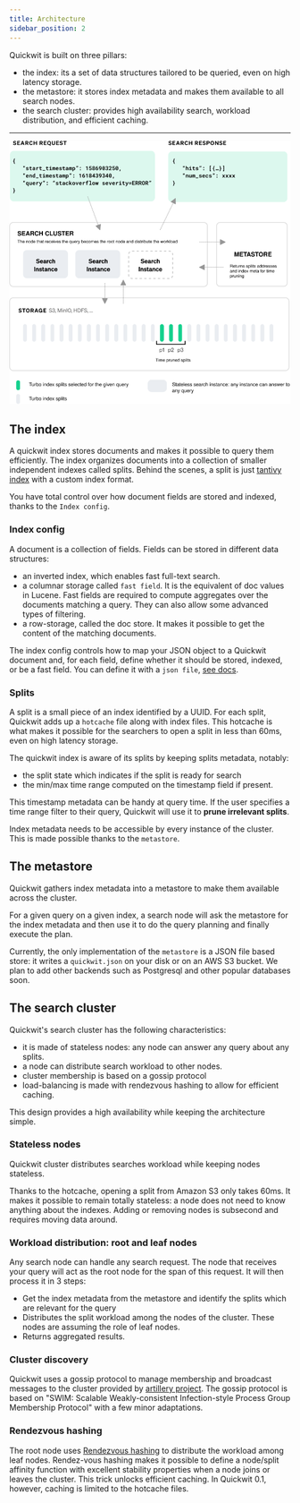 ```yaml
---
title: Architecture
sidebar_position: 2
---
```


Quickwit is built on three pillars:
- the index: its a set of data structures tailored to be queried, even on high latency storage.
- the metastore: it stores index metadata and makes them available to all search nodes.
- the search cluster: provides high availability search, workload distribution, and efficient caching.

[//]: # (Add space with '---' and align image for docusaurus)

---
<div style={{textAlign: 'center'}}>

![Quickwit Architecture](../assets/images/quickwit-architecture.svg)

</div>

## The index

A quickwit index stores documents and makes it possible to query them efficiently.
The index organizes documents into a collection of smaller independent indexes called splits.  Behind the scenes, a split is just [tantivy index](https://github.com/tantivy-search/tantivy/blob/main/ARCHITECTURE.md#index-and-segments) with a custom index format.

You have total control over how document fields are stored and indexed, thanks to the `Index config`.

### Index config

A document is a collection of fields. Fields can be stored in different data structures:
- an inverted index, which enables fast full-text search.
- a columnar storage called `fast field`.  It is the equivalent of doc values in Lucene. Fast fields are required to compute aggregates over the documents matching a query. They can also allow some advanced types of filtering.
- a row-storage, called the doc store. It makes it possible to get the content of the matching documents.

The index config controls how to map your JSON object to a Quickwit document and, for each field, define whether it should be stored, indexed, or be a fast field.
You can define it with a `json file`, [see docs](../reference/index-config.md).

### Splits

A split is a small piece of an index identified by a UUID. For each split, Quickwit adds up a `hotcache` file along with index files. This hotcache is what makes it possible for the searchers to open a split in less than 60ms, even on high latency storage.

The quickwit index is aware of its splits by keeping splits metadata, notably:
- the split state which indicates if the split is ready for search
- the min/max time range computed on the timestamp field if present.

This timestamp metadata can be handy at query time. If the user specifies a time range filter to their query, Quickwit will use it to **prune irrelevant splits**.

Index metadata needs to be accessible by every instance of the cluster. This is made possible thanks to the `metastore`.


## The metastore

Quickwit gathers index metadata into a metastore to make them available across the cluster.

For a given query on a given index, a search node will ask the metastore for the index metadata and then use it to do the query planning and finally execute the plan.

Currently, the only implementation of the `metastore` is a JSON file based store: it writes a `quickwit.json` on your disk or on an AWS S3 bucket. We plan to add other backends such as Postgresql and other popular databases soon.


## The search cluster

Quickwit's search cluster has the following characteristics:
- it is made of stateless nodes: any node can answer any query about any splits.
- a node can distribute search workload to other nodes.
- cluster membership is based on a gossip protocol
- load-balancing is made with rendezvous hashing to allow for efficient caching.

This design provides a high availability while keeping the architecture simple.

### Stateless nodes

Quickwit cluster distributes searches workload while keeping nodes stateless.

Thanks to the hotcache, opening a split from Amazon S3 only takes  60ms. It makes it possible to remain totally stateless: a node does not need to know anything about the indexes. Adding or removing nodes is subsecond and requires moving data around.

### Workload distribution: root and leaf nodes

Any search node can handle any search request. The node that receives your query will act as the root node for the span of this request. It will then process it in 3 steps:
- Get the index metadata from the metastore and identify the splits which are relevant for the query
- Distributes the split workload among the nodes of the cluster. These nodes are assuming the role of leaf nodes.
- Returns aggregated results.

### Cluster discovery

Quickwit uses a gossip protocol to manage membership and broadcast messages to the cluster provided by [artillery project](https://github.com/bastion-rs/artillery/). The gossip protocol is based on "SWIM: Scalable Weakly-consistent Infection-style Process Group Membership Protocol" with a few minor adaptations.


### Rendezvous hashing

The root node uses [Rendezvous hashing](https://en.wikipedia.org/wiki/Rendezvous_hashing) to distribute the workload among leaf nodes. Rendez-vous hashing makes it possible to define a node/split affinity function with excellent stability properties when a node joins or leaves the cluster. This trick unlocks efficient caching. In Quickwit 0.1, however, caching is limited to the hotcache files.
